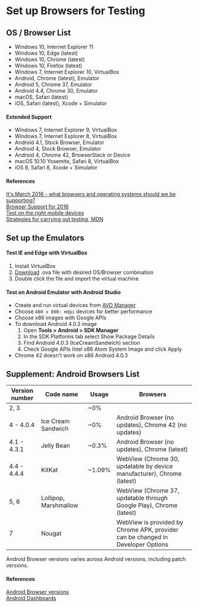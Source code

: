 # Set up Browsers for Testing
## OS / Browser List

- Windows 10, Internet Explorer 11
- Windows 10, Edge (latest)
- Windows 10, Chrome (latest)
- Windows 10, Firefox (latest)
- Windows 7, Internet Explorer 10, VirtualBox
- Android, Chrome (latest), Emulator
- Android 5, Chrome 37, Emulator
- Android 4.4, Chrome 30, Emulator
- macOS, Safari (latest)
- iOS, Safari (latest), Xcode + Simulator

#### Extended Support

- Windows 7, Internet Explorer 9, VirtualBox
- Windows 7, Internet Explorer 8, VirtualBox
- Android 4.1, Stock Browser, Emulator
- Android 4, Stock Browser, Emulator
- Android 4, Chrome 42, BrowserStack or Device
- macOS 10.10 Yosemite, Safari 8, VirtualBox
- iOS 8, Safari 8, Xcode + Simulator

#### References

[It's March 2016 - what browsers and operating systems should we be supporting?](http://www.wiliam.com.au/wiliam-blog/its-march-2016-what-browsers-and-operating-systems-should-we-be-supporting)  
[Browser Support for 2016](http://blog.todaysmeet.com/browser-support-update-for-2016/)  
[Test on the right mobile devices](https://www.browserstack.com/test-on-the-right-mobile-devices)  
[Strategies for carrying out testing, MDN](https://developer.mozilla.org/en-US/docs/Learn/Tools_and_testing/Cross_browser_testing/Testing_strategies)

## Set up the Emulators
#### Test IE and Edge with VirtualBox

1. Install VirtualBox
2. [Download](https://developer.microsoft.com/en-us/microsoft-edge/tools/vms/) .ova file with desired OS/Browser combination
3. Double click the file and import the virtual machine

#### Test on Android Emulator with Android Studio

- Create and run virtual devices from [AVD Manager](https://developer.android.com/studio/run/managing-avds.html)
- Choose `480 x 800: mdpi` devices for better performance
- Choose x86 images with Google APIs
- To download Android 4.0.3 image
    1. Open **Tools > Android > SDK Manager**
    2. In the SDK Platforms tab select Show Package Details
    3. Find Android 4.0.3 (IceCreamSandwich) section
    4. Check Google APIs Intel x86 Atom System Image and click Apply
- Chrome 42 doesn't work on x86 Android 4.0.3

## Supplement: Android Browsers List

| Version number | Code name             | Usage  | Browsers                                                                        |
|----------------|-----------------------|--------|---------------------------------------------------------------------------------|
| 2, 3           |                       | ~0%    |                                                                                 |
| 4 - 4.0.4      | Ice Cream Sandwich    | ~0%    | Android Browser (no updates), Chrome 42 (no updates)                            |
| 4.1 - 4.3.1    | Jelly Bean            | ~0.3%  | Android Browser (no updates), Chrome (latest)                                   |
| 4.4 - 4.4.4    | KitKat                | ~1.09% | WebView (Chrome 30, updatable by device manufacturer), Chrome (latest)          |
| 5, 6           | Lollipop, Marshmallow |        | WebView (Chrome 37, updatable through Google Play), Chrome (latest)             |
| 7              | Nougat                |        | WebView is provided by Chrome APK, provider can be changed in Developer Options |

Android Browser versions varies across Android versions, including patch versions.

#### References

[Android Browser versions](https://decadecity.net/blog/2013/11/21/android-browser-versions)  
[Android Dashboards](https://developer.android.com/about/dashboards/index.html)
